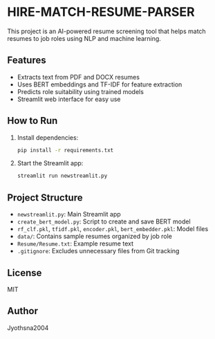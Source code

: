 # HIRE-MATCH-RESUME-PARSER

This project is an AI-powered resume screening tool that helps match resumes to job roles using NLP and machine learning.

## Features
- Extracts text from PDF and DOCX resumes
- Uses BERT embeddings and TF-IDF for feature extraction
- Predicts role suitability using trained models
- Streamlit web interface for easy use

## How to Run
1. Install dependencies:
   ```bash
   pip install -r requirements.txt
   ```
2. Start the Streamlit app:
   ```bash
   streamlit run newstreamlit.py
   ```

## Project Structure
- `newstreamlit.py`: Main Streamlit app
- `create_bert_model.py`: Script to create and save BERT model
- `rf_clf.pkl`, `tfidf.pkl`, `encoder.pkl`, `bert_embedder.pkl`: Model files
- `data/`: Contains sample resumes organized by job role
- `Resume/Resume.txt`: Example resume text
- `.gitignore`: Excludes unnecessary files from Git tracking

## License
MIT

## Author
Jyothsna2004
